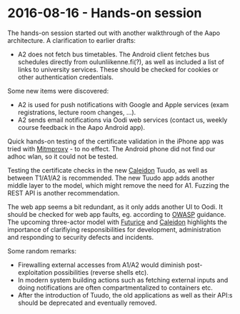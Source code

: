 # 2016-08-16 - Hands-on session

The hands-on session started out with another walkthrough of the Aapo
architecture. A clarification to earlier drafts:

* A2 does not fetch bus timetables. The Android client fetches bus schedules
  directly from oulunliikenne.fi(?), as well as included a list of links to
  university services. These should be checked for cookies or other
  authentication credentials.

Some new items were discovered:

* A2 is used for push notifications with Google and Apple services
  (exam registrations, lecture room changes, ...).
* A2 sends email notifications via Oodi web services (contact us, weekly
  course feedback in the Aapo Android app).

Quick hands-on testing of the certificate validation in the iPhone app was
tried with [Mitmproxy](https://github.com/mitmproxy/mitmproxy) - to no effect.
The Android phone did not find our adhoc wlan, so it could not be tested.

Testing the certificate checks in the new
[Caleidon](http://www.caleidon.fi/en/) Tuudo, as well as between T1/A1/A2 is
recommended. The new Tuudo app adds another middle layer to the model, which
might remove the need for A1. Fuzzing the REST API is another recommendation.

The web app seems a bit redundant, as it only adds another UI to Oodi.
It should be checked for web app faults, eg. according to
[OWASP](https://www.owasp.org/index.php/Category:OWASP_Top_Ten_Project)
guidance. The upcoming three-actor model with [Futurice](http://futurice.com/)
and [Caleidon](http://www.caleidon.fi/en/) highlights the importance of
clarifiying responsibilities for development, administration and responding to
security defects and incidents.

Some random remarks:

* Firewalling external accesses from A1/A2 would diminish post-exploitation
  possibilities (reverse shells etc).
* In modern system building actions such as fetching external inputs and doing
  notifications are often compartmentalized to containers etc.
* After the introduction of Tuudo, the old applications as well as their API:s
  should be deprecated and eventually removed.
